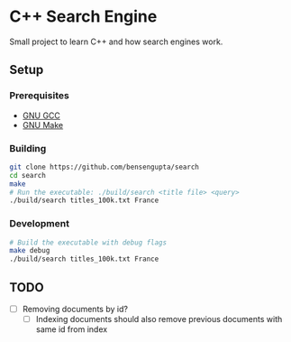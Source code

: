 # C++ Search Engine

Small project to learn C++ and how search engines work.

## Setup

### Prerequisites

- [GNU GCC](https://gcc.gnu.org/)
- [GNU Make](https://gnu.org/software/make)

### Building

```bash
git clone https://github.com/bensengupta/search
cd search
make
# Run the executable: ./build/search <title file> <query>
./build/search titles_100k.txt France
```

### Development

```bash
# Build the executable with debug flags
make debug
./build/search titles_100k.txt France
```

## TODO

- [ ] Removing documents by id?
  - [ ] Indexing documents should also remove previous documents with same id from index
